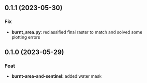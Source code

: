 ## 0.1.1 (2023-05-30)

### Fix

- **burnt_area.py**: reclassified final raster to match and solved some plotting errors

## 0.1.0 (2023-05-29)

### Feat

- **burnt-area-and-sentinel**: added water mask
